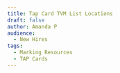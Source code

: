 ```yaml
---
title: Tap Card TVM List Locations
draft: false
author: Amanda P
audience:
  - New Hires
tags:
  - Marking Resources
  - TAP Cards
---
```



